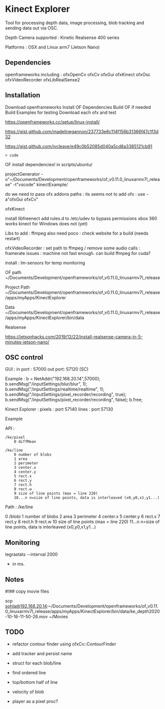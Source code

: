 #  Kinect Explorer

Tool for processing depth data, image processing, blob tracking and sending data out via OSC.

Depth Camera supported : 
Kinetic
Realsense 400 series

Platforms :
OSX and Linux arm7 (Jetson Nano)

## Dependencies

openframeworks
including :
ofxOpenCv
ofxCv
ofxGui
ofxKinect
ofxOsc
ofxVideoRecorder
ofxLibRealSense2

## Installation

Download openframeworks 
Install OF Dependencies 
Build OF if needed
Build Examples for testing
Download each ofx and test 




https://openframeworks.cc/setup/linux-install/

https://gist.github.com/madelinegannon/237733e6c114f156b31366f47c1f3d32

https://gist.github.com/jvcleave/e49c0b52085d040a5cd8a3385121cb91

```
> code
```

OF
install dependencies! in scripts/ubuntu/

projectGenerator -o"~/Documents/Development/openframeworks/of_v0.11.0_linuxarmv7l_release" -t"vscode" kinectExample/

do we need to pass ofx addons paths : its seems not
to add ofx : use
-a"ofxGui ofxCv"




ofxKinect

install libfreenect
add rules.d to /etc/udev to bypass permissions
xbox 360 works
kinect for Windows does not (yet)


Libs to add :
ffmpeg
also need poco : check website for a build (needs restart)

ofxVideoRecorder : set path to ffmpeg /  remove some audio calls : 
framerate issues : machine not fast enough. can build ffmpeg for cuda? 


install : lm-sensors for temp monitoring




OF path
~/Documents/Development/openframeworks/of_v0.11.0_linuxarmv7l_release

Project Path 
~/Documents/Development/openframeworks/of_v0.11.0_linuxarmv7l_release/apps/myApps/KinectExplorer

Data
~/Documents/Development/openframeworks/of_v0.11.0_linuxarmv7l_release/apps/myApps/KinectExplorer/bin/data



Realsense

https://jetsonhacks.com/2019/12/22/install-realsense-camera-in-5-minutes-jetson-nano/


## OSC control

GUI : 
    in port : 57000
    out port: 57120 (SC)

Example : 
b = NetAddr("192.168.20.14",57000);
b.sendMsg("/inputSettings/blur/blur", 1);
b.sendMsg("/inputSettings/realtime/realtime", 1);
b.sendMsg("/inputSettings/pixel_recorder/recording", true);
b.sendMsg("/inputSettings/pixel_recorder/recording", false);
b.free;
    
Kinect Explorer : 
    pixels : port 57140
    lines : port 57130

Example 


    
API :

    /ke/pixel
        0 diffMean

    /ke/line
        0 number of blobs
        1 area
        2 perimeter
        3 center.x
        4 center.y
        5 rect.x
        6 rect.y
        7 rect.h
        8 rect.w
        9 size of line points (max = line 220)
        10...n n=size of line points, data is interleaved (x0,y0,x1,y1...)

    
    
Path : /ke/line

0 /blobi
1 number of blobs
2 area
3 perimeter
4 center.x
5 center.y
6 rect.x
7 rect.y
8 rect.h
9 rect.w
10 size of line points (max = line 220)
11...n n=size of line points, data is interleaved (x0,y0,x1,y1...)

    
    
    
## Monitoring

tegrastats --interval 2000

* in ms. 





## Notes

#!## copy movie files 

scp sohla@192.168.20.14:~/Documents/Development/openframeworks/of_v0.11.0_linuxarmv7l_release/apps/myApps/KinectExplorer/bin/data/ke_depth2020-10-16-11-50-26.mov ~/Movies






## TODO

+ refactor contour finder using ofxCv::ContourFinder
+ add tracker and persist name
+ struct for each blob/line
+ find ordered line
+ top/bottom half of line
+ velocity of blob

+ player as a pixel proc?

	
